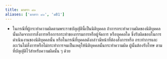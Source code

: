 ```yaml
---
title: มาตรา ๘๑
aliases: ['มาตรา ๘๑', 'ม81']
---
```


- ในกรณีที่ผู้กระทำความผิดตามพระราชบัญญัตินี้เป็นนิติบุคคล ถ้าการกระทำความผิดของนิติบุคคลนั้นเกิดจากการสั่งการหรือการกระทำของกรรมการหรือผู้จัดการ หรือบุคคลใด ซึ่งรับผิดชอบในการดำเนินงานของนิติบุคคลนั้น หรือในกรณีที่บุคคลดังกล่าวมีหน้าที่ต้องสั่งการหรือ กระทำการและละเว้นไม่สั่งการหรือไม่กระทำการจนเป็นเหตุให้นิติบุคคลนั้นกระทำความผิด ผู้นั้นต้องรับโทษ ตามที่บัญญัติไว้สำหรับความผิดนั้น ๆ ด้วย
